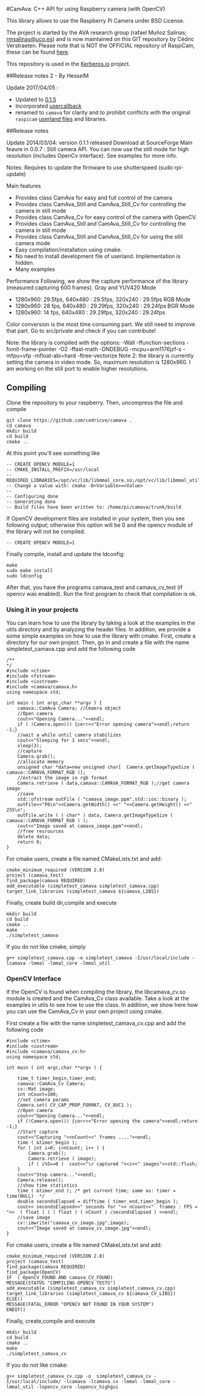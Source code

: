 #CamAva: C++ API for using Raspberry camera (with OpenCV)

This library allows to use the Raspberry Pi Camera under BSD License. 

The project is started by the AVA research group (rafael Muñoz Salinas; rmsalinas@uco.es) and is now maintained
on this GIT repository by Cédric Verstraeten. Please note that is NOT the OFFICIAL repository of RaspiCam, these can be found [here](http://www.uco.es/investiga/grupos/ava/node/40).

This repository is used in the [Kerberos.io](https://github.com/kerberos-io) project.


##Release notes 2 - By HesselM

Update 2017/04/05 : 
- Updated to [0.1.5](http://www.uco.es/investiga/grupos/ava/node/40)
- Incorporated [usercallback](https://github.com/hodaig/raspicam)
- renamed to `camava` for clarity and to prohibit conflicts with the original `raspicam` [userland files](https://github.com/raspberrypi/userland) and libraries.

##Release notes

Update 2014/03/04: version 0.1.1 released Download at SourceForge
Main feaure in 0.0.7 : Still camera API. You can now use the still mode for high resolution (includes OpenCv interface). See examples for more info.
 
Notes:
Requires to update the firmware to use shutterspeed (sudo rpi-update)
 
Main features
 - Provides  class CamAva for easy and full control of the camera
 - Provides class  CamAva_Still and CamAva_Still_Cv for controlling the camera in still mode
 - Provides class  CamAva_Cv for easy control of the camera with OpenCV.
 - Provides class  CamAva_Still and CamAva_Still_Cv for controlling the camera in still mode
 - Provides class CamAva_Still and CamAva_Still_Cv for using the still camera mode
 - Easy compilation/installation using cmake.
 - No need to install development file of userland. Implementation is hidden.
 - Many examples 
 
Performance
Following, we show the capture performance of the library (measured capturing 600 frames). 
Gray and YUV420 Mode
   - 1280x960: 29.5fps,  640x480 : 29.5fps,  320x240 : 29.5fps
RGB Mode
   - 1280x960: 28 fps,  640x480 : 29.29fps,  320x240 : 29.24fps
BGR Mode
   - 1280x960: 14 fps,  640x480 : 29.29fps,  320x240 : 29.24fps
 
Color conversion is the most time consuming part. We still need to improve that part. Go to src/private and check if you can contribute!
 
Note: the library is compiled with the options: -Wall -ffunction-sections  -fomit-frame-pointer -O2 -ffast-math -DNDEBUG -mcpu=arm1176jzf-s  -mfpu=vfp -mfloat-abi=hard -ftree-vectorize
Note 2: the library is currently setting the camera in video mode. So, maximum resolution is 1280x960. I am working on the still port to enable higher resolutions.
 
## Compiling

Clone the repository to your raspberry. Then, uncompress the file and compile
 
	git clone https://github.com/cedricve/camava .
	cd camava
	mkdir build
	cd build
	cmake ..
 
At this point you'll see something like 

	-- CREATE OPENCV MODULE=1
	-- CMAKE_INSTALL_PREFIX=/usr/local
	-- REQUIRED_LIBRARIES=/opt/vc/lib/libmmal_core.so;/opt/vc/lib/libmmal_util.so;/opt/vc/lib/libmmal.so
	-- Change a value with: cmake -D<Variable>=<Value>
	-- 
	-- Configuring done
	-- Generating done
	-- Build files have been written to: /home/pi/camava/trunk/build
 
If OpenCV development files are installed in your system, then you see following output; otherwise this option will be 0 and the opencv module of the library will not be compiled.

	-- CREATE OPENCV MODULE=1
	
 
Finally compile, install and update the ldconfig:

	make
	sudo make install
	sudo ldconfig
 
After that, you have the programs camava_test  and camava_cv_test (if opencv was enabled).
Run the first program to check that compilation is ok.
 
### Using it in your projects
 
You can learn how to use the library by taking a look at the examples in the utils directory and  by analyzing the header files. In addition, we  provide a some simple examples on how to use the library with cmake.
 First, create a directory for our own project. Then, go in and create a file with the name simpletest_camava.cpp and add the following code
 
	/**
	*/
	#include <ctime>
	#include <fstream>
	#include <iostream>
	#include <camava/camava.h>
	using namespace std;
	 
	int main ( int argc,char **argv ) {
		camava::CamAva Camera; //Cmaera object
		//Open camera 
		cout<<"Opening Camera..."<<endl;
		if ( !Camera.open()) {cerr<<"Error opening camera"<<endl;return -1;}
		//wait a while until camera stabilizes
		cout<<"Sleeping for 3 secs"<<endl;
		sleep(3);
		//capture
		Camera.grab();
		//allocate memory
		unsigned char *data=new unsigned char[  Camera.getImageTypeSize ( camava::CAMAVA_FORMAT_RGB )];
		//extract the image in rgb format
		Camera.retrieve ( data,camava::CAMAVA_FORMAT_RGB );//get camera image
		//save
		std::ofstream outFile ( "camava_image.ppm",std::ios::binary );
		outFile<<"P6\n"<<Camera.getWidth() <<" "<<Camera.getHeight() <<" 255\n";
		outFile.write ( ( char* ) data, Camera.getImageTypeSize ( camava::CAMAVA_FORMAT_RGB ) );
		cout<<"Image saved at camava_image.ppm"<<endl;
		//free resrources    
		delete data;
		return 0;
	}
 
For cmake users,  create a file named CMakeLists.txt and add:

	cmake_minimum_required (VERSION 2.8) 
	project (camava_test)
	find_package(camava REQUIRED)
	add_executable (simpletest_camava simpletest_camava.cpp)  
	target_link_libraries (simpletest_camava ${camava_LIBS})

 
Finally, create build dir,compile and execute

	mkdir build
	cd build
	cmake ..
	make
	./simpletest_camava
 
If you do not like cmake, simply

	g++ simpletest_camava.cpp -o simpletest_camava -I/usr/local/include -lcamava -lmmal -lmmal_core -lmmal_util
 
### OpenCV Interface
 
If the OpenCV is found when compiling the library, the libcamava_cv.so module is created and the CamAva_Cv class available. Take a look at the examples in utils to see how to use the class. In addition, we show here how you can use the CamAva_Cv in your own project using cmake.
 
First create a file with the name simpletest_camava_cv.cpp and add the following code
 
	#include <ctime>
	#include <iostream>
	#include <camava/camava_cv.h>
	using namespace std; 
	 
	int main ( int argc,char **argv ) {
	   
		time_t timer_begin,timer_end;
		camava::CamAva_Cv Camera;
		cv::Mat image;
		int nCount=100;
		//set camera params
		Camera.set( CV_CAP_PROP_FORMAT, CV_8UC1 );
		//Open camera
		cout<<"Opening Camera..."<<endl;
		if (!Camera.open()) {cerr<<"Error opening the camera"<<endl;return -1;}
		//Start capture
		cout<<"Capturing "<<nCount<<" frames ...."<<endl;
		time ( &timer_begin );
		for ( int i=0; i<nCount; i++ ) {
			Camera.grab();
			Camera.retrieve ( image);
			if ( i%5==0 )  cout<<"\r captured "<<i<<" images"<<std::flush;
		}
		cout<<"Stop camera..."<<endl;
		Camera.release();
		//show time statistics
		time ( &timer_end ); /* get current time; same as: timer = time(NULL)  */
		double secondsElapsed = difftime ( timer_end,timer_begin );
		cout<< secondsElapsed<<" seconds for "<< nCount<<"  frames : FPS = "<<  ( float ) ( ( float ) ( nCount ) /secondsElapsed ) <<endl;
		//save image 
		cv::imwrite("camava_cv_image.jpg",image);
		cout<<"Image saved at camava_cv_image.jpg"<<endl;
	}
 
For cmake users, create a file named CMakeLists.txt and add:

	cmake_minimum_required (VERSION 2.8) 
	project (camava_test)
	find_package(camava REQUIRED)
	find_package(OpenCV)
	IF  ( OpenCV_FOUND AND camava_CV_FOUND)
	MESSAGE(STATUS "COMPILING OPENCV TESTS")
	add_executable (simpletest_camava_cv simpletest_camava_cv.cpp)  
	target_link_libraries (simpletest_camava_cv ${camava_CV_LIBS})
	ELSE()
	MESSAGE(FATAL_ERROR "OPENCV NOT FOUND IN YOUR SYSTEM")
	ENDIF()

Finally, create,compile and execute

	mkdir build
	cd build
	cmake ..
	make
	./simpletest_camava_cv
	 
 
If you do not like cmake:

	g++ simpletest_camava_cv.cpp -o  simpletest_camava_cv -I/usr/local/include/ -lcamava -lcamava_cv -lmmal -lmmal_core -lmmal_util -lopencv_core -lopencv_highgui 
	
